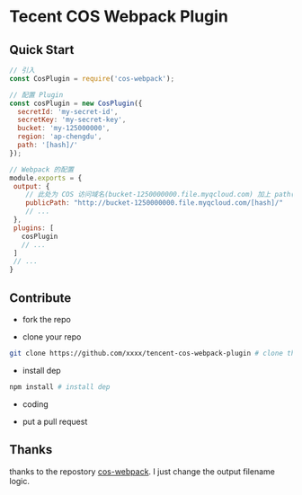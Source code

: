 # Tecent COS Webpack Plugin

## Quick Start

```js
// 引入
const CosPlugin = require('cos-webpack');

// 配置 Plugin
const cosPlugin = new CosPlugin({
  secretId: 'my-secret-id',
  secretKey: 'my-secret-key',
  bucket: 'my-125000000',
  region: 'ap-chengdu',
  path: '[hash]/'
});

// Webpack 的配置
module.exports = {
 output: {
    // 此处为 COS 访问域名(bucket-1250000000.file.myqcloud.com) 加上 path([hash]/)
    publicPath: "http://bucket-1250000000.file.myqcloud.com/[hash]/"
    // ...
 },
 plugins: [
   cosPlugin
   // ...
 ]
 // ...
}
```

## Contribute

* fork the repo

* clone your repo

```bash
git clone https://github.com/xxxx/tencent-cos-webpack-plugin # clone the repo
```

* install dep

```bash
npm install # install dep
```

* coding

* put a pull request

## Thanks

thanks to the repostory [cos-webpack](https://github.com/takashiki/cos-webpack). I just change the output filename logic.
